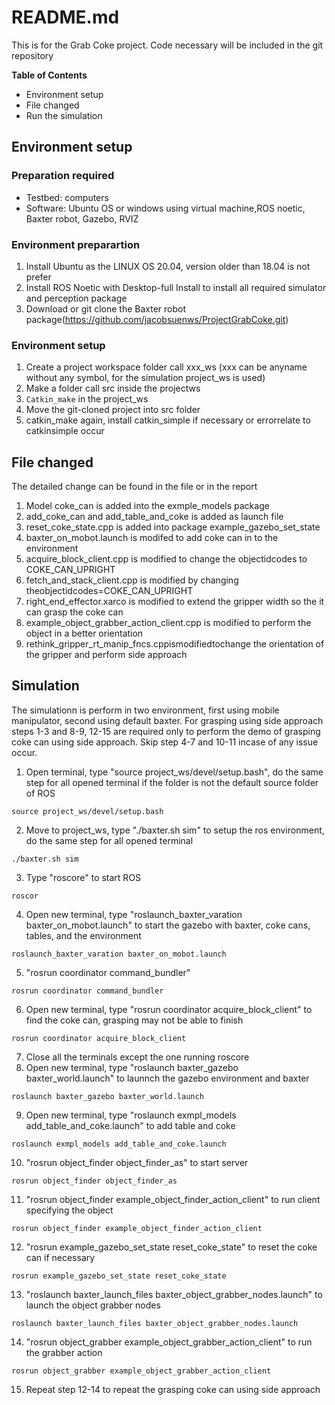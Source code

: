 

# README.md

This is for the Grab Coke project.
Code necessary will be included in the git repository

**Table of Contents**
* Environment setup
* File changed
* Run the simulation 

## Environment setup

### Preparation required
* Testbed: computers
* Software: Ubuntu OS or windows using virtual machine,ROS noetic, Baxter robot, Gazebo, RVIZ

### Environment preparartion
1. Install  Ubuntu  as  the  LINUX  OS  20.04,  version  older than 18.04 is not prefer
2. Install ROS Noetic with Desktop-full Install to install all required simulator and perception package
3. Download   or   git   clone   the   Baxter   robot   package(https://github.com/jacobsuenws/ProjectGrabCoke.git)

### Environment setup
1. Create  a  project  workspace  folder  call  xxx_ws  (xxx can be anyname without any symbol, for the simulation project_ws is used)
2. Make a folder call src inside the projectws
3. `Catkin_make` in the project_ws
5. Move the git-cloned project into src folder
6. catkin_make again, install catkin_simple if necessary or errorrelate to catkinsimple occur

## File changed
The detailed change can be found in the file or in the report
1. Model coke_can is added into the exmple_models package
2. add_coke_can and add_table_and_coke is added as launch file
3. reset_coke_state.cpp is added into package example_gazebo_set_state
4. baxter_on_mobot.launch is modifed to add coke can in to the environment
5. acquire_block_client.cpp is modified to change the objectidcodes to COKE_CAN_UPRIGHT
6. fetch_and_stack_client.cpp is modified by changing theobjectidcodes=COKE_CAN_UPRIGHT
7. right_end_effector.xarco is modified to extend the gripper width so the it can grasp the coke can
8. example_object_grabber_action_client.cpp is modified to perform the object in a better orientation
9. rethink_gripper_rt_manip_fncs.cppismodifiedtochange the orientation of the gripper and perform side approach

## Simulation

The simulationn is perform in two environment, first using mobile manipulator, second using default baxter. For grasping using side approach steps 1-3 and 8-9, 12-15 are required only to perform the demo of grasping coke can using side approach. Skip step 4-7 and 10-11 incase of any issue occur.

1. Open terminal, type "source project_ws/devel/setup.bash", do the same step for all opened terminal if the folder is not the default source folder of ROS
```
source project_ws/devel/setup.bash
```
2. Move to project_ws, type "./baxter.sh sim" to setup the ros environment, do the same step for all opened terminal
```
./baxter.sh sim
```
3. Type "roscore" to start ROS
```
roscor
```
4. Open new terminal, type "roslaunch_baxter_varation baxter_on_mobot.launch" to start the gazebo with baxter, coke cans, tables, and the environment
```
roslaunch_baxter_varation baxter_on_mobot.launch
```
5. "rosrun coordinator command_bundler"
```
rosrun coordinator command_bundler
```
6. Open new terminal, type "rosrun coordinator acquire_block_client" to find the coke can, grasping may not be able to finish
```
rosrun coordinator acquire_block_client
```
7. Close all the terminals except the one running roscore
8. Open new terminal, type "roslaunch baxter_gazebo baxter_world.launch" to launnch the gazebo environment and baxter
```
roslaunch baxter_gazebo baxter_world.launch
```
9. Open new terminal, type "roslaunch exmpl_models add_table_and_coke.launch" to add table and coke
```
roslaunch exmpl_models add_table_and_coke.launch
```
10. "rosrun object_finder object_finder_as" to start server
```
rosrun object_finder object_finder_as
```
11. "rosrun object_finder example_object_finder_action_client" to run client specifying the object
```
rosrun object_finder example_object_finder_action_client
```

12. "rosrun example_gazebo_set_state reset_coke_state" to reset the coke can if necessary
```
rosrun example_gazebo_set_state reset_coke_state
```
13. "roslaunch baxter_launch_files baxter_object_grabber_nodes.launch" to launch the object grabber nodes
```
roslaunch baxter_launch_files baxter_object_grabber_nodes.launch
```
14. "rosrun object_grabber example_object_grabber_action_client" to run the grabber action
```
rosrun object_grabber example_object_grabber_action_client
```
15. Repeat step 12-14 to repeat the grasping coke can using side approach
